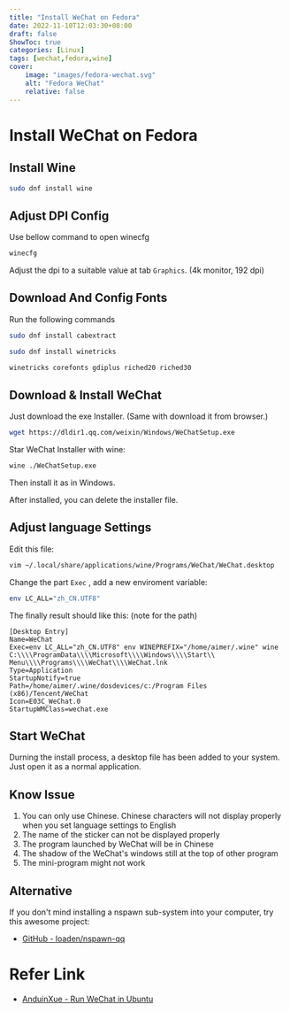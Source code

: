 ```yaml
---
title: "Install WeChat on Fedora"
date: 2022-11-10T12:03:30+08:00
draft: false
ShowToc: true
categories: [Linux]
tags: [wechat,fedora,wine]
cover:
    image: "images/fedora-wechat.svg"
    alt: "Fedora WeChat"
    relative: false
---
```


# Install WeChat on Fedora

## Install Wine

```bash
sudo dnf install wine
```

## Adjust DPI Config

Use bellow command to open winecfg

```bash
winecfg
```

Adjust the dpi to a suitable value at tab `Graphics`. (4k monitor, 192 dpi)

## Download And Config Fonts

Run the following commands

```bash
sudo dnf install cabextract
```

```bash
sudo dnf install winetricks
```

```bash
winetricks corefonts gdiplus riched20 riched30
```

## Download & Install WeChat

Just download the exe Installer. (Same with download it from browser.)

```bash
wget https://dldir1.qq.com/weixin/Windows/WeChatSetup.exe
```

Star WeChat Installer with wine:

```bash
wine ./WeChatSetup.exe
```

Then install it as in Windows.

After installed, you can delete the installer file.

## Adjust language Settings

Edit this file:

```bash
vim ~/.local/share/applications/wine/Programs/WeChat/WeChat.desktop
```

Change the part `Exec` , add a new enviroment variable:

```bash
env LC_ALL="zh_CN.UTF8" 
```

The finally result should like this: (note for the path)

```desktop
[Desktop Entry]
Name=WeChat
Exec=env LC_ALL="zh_CN.UTF8" env WINEPREFIX="/home/aimer/.wine" wine C:\\\\ProgramData\\\\Microsoft\\\\Windows\\\\Start\\ Menu\\\\Programs\\\\WeChat\\\\WeChat.lnk
Type=Application
StartupNotify=true
Path=/home/aimer/.wine/dosdevices/c:/Program Files (x86)/Tencent/WeChat
Icon=E03C_WeChat.0
StartupWMClass=wechat.exe
```

## Start WeChat

Durning the install process, a desktop file has been added to your system. Just open it as a normal application.

## Know Issue

1. You can only use Chinese. Chinese characters will not display properly when you set language settings to English
2. The name of the sticker can not be displayed properly
3. The program launched by WeChat will be in Chinese
4. The shadow of the WeChat's windows still at the top of other program
5. The mini-program might not work

## Alternative

If you don't mind installing a nspawn sub-system into your computer, try this awesome project:

- [GitHub - loaden/nspawn-qq](https://github.com/loaden/nspawn-qq)

# Refer Link

- [AnduinXue - Run WeChat in Ubuntu](https://anduin.aiursoft.cn/post/2022/7/25/run-wechat-in-ubuntu)